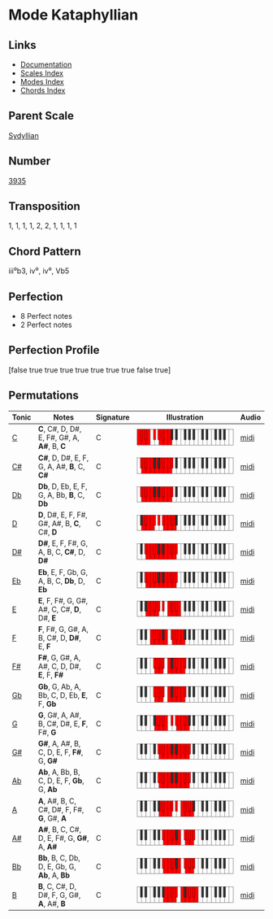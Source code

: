 # Mode Kataphyllian

## Links

- [Documentation](README.md)
- [Scales Index](Scales.md)
- [Modes Index](Modes.md)
- [Chords Index](Chords.md)

## Parent Scale

[Sydyllian](ScaleSydyllian.md)

## Number

[3935](https://ianring.com/musictheory/scales/3935)

## Transposition

1, 1, 1, 1, 2, 2, 1, 1, 1, 1

## Chord Pattern

iii⁰b3, iv⁰, iv⁰, Vb5

## Perfection

- 8 Perfect notes
- 2 Perfect notes

## Perfection Profile

[false true true true true true true true false true]

## Permutations

| Tonic | Notes | Signature | Illustration | Audio |
|-------|-------|-----------|--------------|-------|
| [C](ModeCNaturalKataphyllian.md) | **C**, C#, D, D#, E, F#, G#, A, **A#**, B, **C** | C | ![CNaturalKataphyllian](ModeCNaturalKataphyllian.png) | [midi](https://github.com/edipermadi/music/blob/main/docs/ModeCNaturalKataphyllian.mid?raw=true) |
| [C#](ModeCSharpKataphyllian.md) | **C#**, D, D#, E, F, G, A, A#, **B**, C, **C#** | C | ![CSharpKataphyllian](ModeCSharpKataphyllian.png) | [midi](https://github.com/edipermadi/music/blob/main/docs/ModeCSharpKataphyllian.mid?raw=true) |
| [Db](ModeDFlatKataphyllian.md) | **Db**, D, Eb, E, F, G, A, Bb, **B**, C, **Db** | C | ![DFlatKataphyllian](ModeDFlatKataphyllian.png) | [midi](https://github.com/edipermadi/music/blob/main/docs/ModeDFlatKataphyllian.mid?raw=true) |
| [D](ModeDNaturalKataphyllian.md) | **D**, D#, E, F, F#, G#, A#, B, **C**, C#, **D** | C | ![DNaturalKataphyllian](ModeDNaturalKataphyllian.png) | [midi](https://github.com/edipermadi/music/blob/main/docs/ModeDNaturalKataphyllian.mid?raw=true) |
| [D#](ModeDSharpKataphyllian.md) | **D#**, E, F, F#, G, A, B, C, **C#**, D, **D#** | C | ![DSharpKataphyllian](ModeDSharpKataphyllian.png) | [midi](https://github.com/edipermadi/music/blob/main/docs/ModeDSharpKataphyllian.mid?raw=true) |
| [Eb](ModeEFlatKataphyllian.md) | **Eb**, E, F, Gb, G, A, B, C, **Db**, D, **Eb** | C | ![EFlatKataphyllian](ModeEFlatKataphyllian.png) | [midi](https://github.com/edipermadi/music/blob/main/docs/ModeEFlatKataphyllian.mid?raw=true) |
| [E](ModeENaturalKataphyllian.md) | **E**, F, F#, G, G#, A#, C, C#, **D**, D#, **E** | C | ![ENaturalKataphyllian](ModeENaturalKataphyllian.png) | [midi](https://github.com/edipermadi/music/blob/main/docs/ModeENaturalKataphyllian.mid?raw=true) |
| [F](ModeFNaturalKataphyllian.md) | **F**, F#, G, G#, A, B, C#, D, **D#**, E, **F** | C | ![FNaturalKataphyllian](ModeFNaturalKataphyllian.png) | [midi](https://github.com/edipermadi/music/blob/main/docs/ModeFNaturalKataphyllian.mid?raw=true) |
| [F#](ModeFSharpKataphyllian.md) | **F#**, G, G#, A, A#, C, D, D#, **E**, F, **F#** | C | ![FSharpKataphyllian](ModeFSharpKataphyllian.png) | [midi](https://github.com/edipermadi/music/blob/main/docs/ModeFSharpKataphyllian.mid?raw=true) |
| [Gb](ModeGFlatKataphyllian.md) | **Gb**, G, Ab, A, Bb, C, D, Eb, **E**, F, **Gb** | C | ![GFlatKataphyllian](ModeGFlatKataphyllian.png) | [midi](https://github.com/edipermadi/music/blob/main/docs/ModeGFlatKataphyllian.mid?raw=true) |
| [G](ModeGNaturalKataphyllian.md) | **G**, G#, A, A#, B, C#, D#, E, **F**, F#, **G** | C | ![GNaturalKataphyllian](ModeGNaturalKataphyllian.png) | [midi](https://github.com/edipermadi/music/blob/main/docs/ModeGNaturalKataphyllian.mid?raw=true) |
| [G#](ModeGSharpKataphyllian.md) | **G#**, A, A#, B, C, D, E, F, **F#**, G, **G#** | C | ![GSharpKataphyllian](ModeGSharpKataphyllian.png) | [midi](https://github.com/edipermadi/music/blob/main/docs/ModeGSharpKataphyllian.mid?raw=true) |
| [Ab](ModeAFlatKataphyllian.md) | **Ab**, A, Bb, B, C, D, E, F, **Gb**, G, **Ab** | C | ![AFlatKataphyllian](ModeAFlatKataphyllian.png) | [midi](https://github.com/edipermadi/music/blob/main/docs/ModeAFlatKataphyllian.mid?raw=true) |
| [A](ModeANaturalKataphyllian.md) | **A**, A#, B, C, C#, D#, F, F#, **G**, G#, **A** | C | ![ANaturalKataphyllian](ModeANaturalKataphyllian.png) | [midi](https://github.com/edipermadi/music/blob/main/docs/ModeANaturalKataphyllian.mid?raw=true) |
| [A#](ModeASharpKataphyllian.md) | **A#**, B, C, C#, D, E, F#, G, **G#**, A, **A#** | C | ![ASharpKataphyllian](ModeASharpKataphyllian.png) | [midi](https://github.com/edipermadi/music/blob/main/docs/ModeASharpKataphyllian.mid?raw=true) |
| [Bb](ModeBFlatKataphyllian.md) | **Bb**, B, C, Db, D, E, Gb, G, **Ab**, A, **Bb** | C | ![BFlatKataphyllian](ModeBFlatKataphyllian.png) | [midi](https://github.com/edipermadi/music/blob/main/docs/ModeBFlatKataphyllian.mid?raw=true) |
| [B](ModeBNaturalKataphyllian.md) | **B**, C, C#, D, D#, F, G, G#, **A**, A#, **B** | C | ![BNaturalKataphyllian](ModeBNaturalKataphyllian.png) | [midi](https://github.com/edipermadi/music/blob/main/docs/ModeBNaturalKataphyllian.mid?raw=true) |
